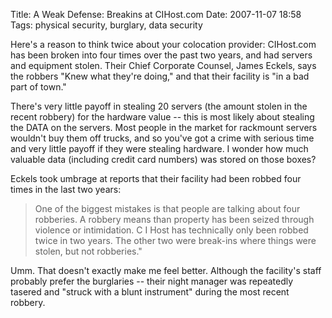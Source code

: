 Title: A Weak Defense: Breakins at CIHost.com
Date: 2007-11-07 18:58
Tags: physical security, burglary, data security

Here's a reason to think twice about your colocation provider:
CIHost.com has been broken into four times over the past two
years, and had servers and equipment stolen. Their Chief Corporate Counsel,
James Eckels, says the robbers "Knew what they're doing," and that their
facility is "in a bad part of town."

There's very little payoff in stealing 20 servers (the amount stolen in
the recent robbery) for the hardware value -- this is most likely about
stealing the DATA on the servers. Most people in the market for
rackmount servers wouldn't buy them off trucks, and so you've got a
crime with serious time and very little payoff if they were stealing
hardware. I wonder how much valuable data (including credit card
numbers) was stored on those boxes?

Eckels took umbrage at reports that their facility had been robbed four
times in the last two years:

> One of the biggest mistakes is that people are talking about four
> robberies. A robbery means than property has been seized through
> violence or intimidation. C I Host has technically only been robbed
> twice in two years. The other two were break-ins where things were
> stolen, but not robberies."

Umm. That doesn't exactly make me feel better. Although the facility's
staff probably prefer the burglaries -- their night manager was
repeatedly tasered and "struck with a blunt instrument" during the most
recent robbery.

